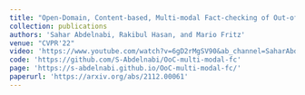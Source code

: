 ```yaml
---
title: "Open-Domain, Content-based, Multi-modal Fact-checking of Out-of-Context Images via Online Resources"
collection: publications
authors: 'Sahar Abdelnabi, Rakibul Hasan, and Mario Fritz'
venue: "CVPR'22"
video: 'https://www.youtube.com/watch?v=6gD2rMgSV90&ab_channel=SaharAbdelnabi' 
code: 'https://github.com/S-Abdelnabi/OoC-multi-modal-fc'
page: 'https://s-abdelnabi.github.io/OoC-multi-modal-fc/'
paperurl: 'https://arxiv.org/abs/2112.00061'
---
```

